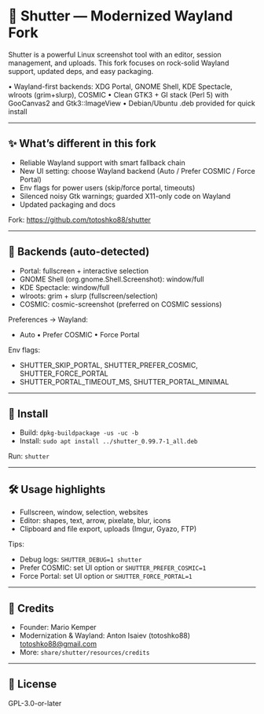# 📸 Shutter — Modernized Wayland Fork

Shutter is a powerful Linux screenshot tool with an editor, session management, and uploads. This fork focuses on rock-solid Wayland support, updated deps, and easy packaging.

• Wayland-first backends: XDG Portal, GNOME Shell, KDE Spectacle, wlroots (grim+slurp), COSMIC
• Clean GTK3 + GI stack (Perl 5) with GooCanvas2 and Gtk3::ImageView
• Debian/Ubuntu .deb provided for quick install

---

## ✨ What’s different in this fork
- Reliable Wayland support with smart fallback chain
- New UI setting: choose Wayland backend (Auto / Prefer COSMIC / Force Portal)
- Env flags for power users (skip/force portal, timeouts)
- Silenced noisy Gtk warnings; guarded X11-only code on Wayland
- Updated packaging and docs

Fork: https://github.com/totoshko88/shutter

---

## 🧩 Backends (auto-detected)
- Portal: fullscreen + interactive selection
- GNOME Shell (org.gnome.Shell.Screenshot): window/full
- KDE Spectacle: window/full
- wlroots: grim + slurp (fullscreen/selection)
- COSMIC: cosmic-screenshot (preferred on COSMIC sessions)

Preferences → Wayland:
- Auto • Prefer COSMIC • Force Portal

Env flags:
- SHUTTER_SKIP_PORTAL, SHUTTER_PREFER_COSMIC, SHUTTER_FORCE_PORTAL
- SHUTTER_PORTAL_TIMEOUT_MS, SHUTTER_PORTAL_MINIMAL

---

## 🚀 Install
- Build: `dpkg-buildpackage -us -uc -b`
- Install: `sudo apt install ../shutter_0.99.7-1_all.deb`

Run: `shutter`

---

## 🛠 Usage highlights
- Fullscreen, window, selection, websites
- Editor: shapes, text, arrow, pixelate, blur, icons
- Clipboard and file export, uploads (Imgur, Gyazo, FTP)

Tips:
- Debug logs: `SHUTTER_DEBUG=1 shutter`
- Prefer COSMIC: set UI option or `SHUTTER_PREFER_COSMIC=1`
- Force Portal: set UI option or `SHUTTER_FORCE_PORTAL=1`

---

## 👤 Credits
- Founder: Mario Kemper
- Modernization & Wayland: Anton Isaiev (totoshko88) <totoshko88@gmail.com>
- More: `share/shutter/resources/credits`

---

## 📄 License
GPL-3.0-or-later

